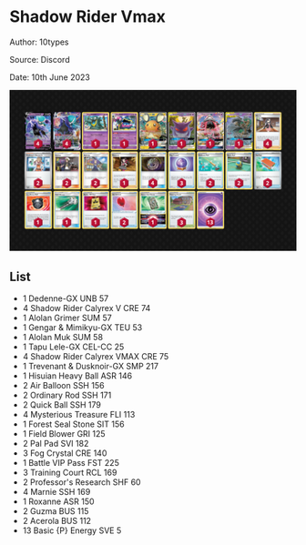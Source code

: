 # Shadow Rider Vmax

Author: 10types

Source: Discord

Date: 10th June 2023

![decklist](../images/../../images/SVI/Shadow%20Rider%20Vmax/7-%20Shadow%20Rider%20Vmax.png)

## List

* 1 Dedenne-GX UNB 57
* 4 Shadow Rider Calyrex V CRE 74
* 1 Alolan Grimer SUM 57
* 1 Gengar & Mimikyu-GX TEU 53
* 1 Alolan Muk SUM 58
* 1 Tapu Lele-GX CEL-CC 25
* 4 Shadow Rider Calyrex VMAX CRE 75
* 1 Trevenant & Dusknoir-GX SMP 217
* 1 Hisuian Heavy Ball ASR 146
* 2 Air Balloon SSH 156
* 2 Ordinary Rod SSH 171
* 2 Quick Ball SSH 179
* 4 Mysterious Treasure FLI 113
* 1 Forest Seal Stone SIT 156
* 1 Field Blower GRI 125
* 2 Pal Pad SVI 182
* 3 Fog Crystal CRE 140
* 1 Battle VIP Pass FST 225
* 3 Training Court RCL 169
* 2 Professor's Research SHF 60
* 4 Marnie SSH 169
* 1 Roxanne ASR 150
* 2 Guzma BUS 115
* 2 Acerola BUS 112
* 13 Basic {P} Energy SVE 5
